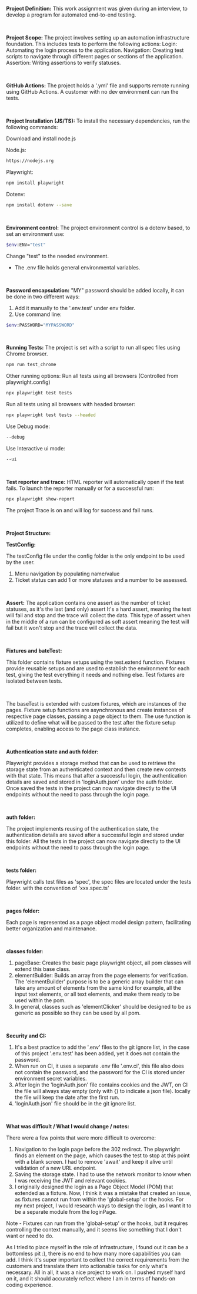 **Project Definition:**
This work assignment was given during an interview, to develop a program for automated end-to-end testing.

<br>

**Project Scope:**
The project involves setting up an automation infrastructure foundation. This includes tests to perform the following actions:
Login: Automating the login process to the application.
Navigation: Creating test scripts to navigate through different pages or sections of the application.
Assertion: Writing assertions to verify statuses.

<br> 

**GitHub Actions:**
The project holds a '.yml' file and supports remote running using GitHub Actions.
A customer with no dev environment can run the tests.

<br> 

**Project Installation (JS/TS):**
To install the necessary dependencies, run the following commands:

Download and install node.js

Node.js:
```bash
https://nodejs.org
```
Playwright:
```bash
npm install playwright
```
Dotenv:
```bash
npm install dotenv --save
```

<br> 


**Environment control:**
The project environment control is a dotenv based, to set an environment use:

```bash
$env:ENV="test"
```

Change "test" to the needed environment.
* The .env file holds general environmental variables.

<br> 

**Password encapsulation:**
"MY" password should be added locally, it can be done in two different ways:
1) Add it manually to the '.env.test' under env folder.
2) Use command line:

```bash
$env:PASSWORD="MYPASSWORD"
```

<br>

**Running Tests:**
The project is set with a script to run all spec files using Chrome browser.

```bash 
npm run test_chrome
``` 

Other running options:
Run all tests using all browsers (Controlled from playwright.config)

```bash 
npx playwright test tests
```

Run all tests using all browsers with headed browser:

```bash
npx playwright test tests --headed
```

Use Debug mode:
```bash
--debug
```

Use Interactive ui mode:
```bash
--ui
```

<br> 

**Test reporter and trace:**
HTML reporter will automatically open if the test fails.
To launch the reporter manually or for a successful run:
```bash
npx playwright show-report
```

The project Trace is on and will log for success and fail runs.

<br> 
  
**Project Structure:**

**TestConfig:**

The testConfig file under the config folder is the only endpoint to be used by the user.
1) Menu navigation by populating name/value
2) Ticket status can add 1 or more statuses and a number to be assessed.

<br>

**Assert:**
The application contains one assert as the number of ticket statuses, as it's the last (and only) assert It's a hard assert, meaning the test will fail and stop and the trace will collect the data.
This type of assert when in the middle of a run can be configured as soft assert meaning the test will fail but it won't stop and the trace will collect the data.

<br>

**Fixtures and bateTest:**

This folder contains fixture setups using the test.extend function. Fixtures provide reusable setups and are used to establish the environment for each test, giving the test everything it needs and nothing else. Test fixtures are isolated between tests.

<br>

The baseTest is extended with custom fixtures, which are instances of the pages. Fixture setup functions are asynchronous and create instances of respective page classes, passing a page object to them. The use function is utilized to define what will be passed to the test after the fixture setup completes, enabling access to the page class instance.

<br>

**Authentication state and auth folder:**

Playwright provides a storage method that can be used to retrieve the storage state from an authenticated context and then create new contexts with that state.
This means that after a successful login, the authentication details are saved and stored in 'loginAuth.json' under the auth folder.
<br>
Once saved the tests in the project can now navigate directly to the UI endpoints without the need to pass through the login page.

<br>

**auth folder:**

The project implements reusing of the authentication state, the authentication details are saved after a successful login and stored under this folder.
All the tests in the project can now navigate directly to the UI endpoints without the need to pass through the login page.

<br>

**tests folder:**

Playwright calls test files as 'spec', the spec files are located under the tests folder. with the convention of 'xxx.spec.ts'

<br>

**pages folder:**

Each page is represented as a page object model design pattern, facilitating better organization and maintenance.

<br>

**classes folder:** 

1) pageBase: Creates the basic page playwright object, all pom classes will extend this base class.
2) elementBuilder: Builds an array from the page elements for verification.
   The 'elementBuilder' purpose is to be a generic array builder that can take any amount of elements from the same kind for example, all the input text elements, or all text elements, and
   make them ready to be used within the pom.
3) In general, classes such as 'elementClicker' should be designed to be as generic as possible so they can be used by all pom.

<br>

**Security and CI:**
1) It's a best practice to add the '.env' files to the git ignore list, in the case of this project '.env.test' has been added, yet it does not contain the password.
2) When run on CI, it uses a separate .env file '.env.ci', this file also does not contain the password, and the password for the CI is stored under environment secret variables.
3) After login the 'loginAuth.json' file contains cookies and the JWT, on CI the file will always stay empty (only with {} to indicate a json file). locally the file will keep the date after the first run.
4) 'loginAuth.json' file should be in the git ignore list.

<br>

**What was difficult / What I would change / notes:**

There were a few points that were more difficult to overcome:

1) Navigation to the login page before the 302 redirect. The playwright finds an element on the page, which causes the test to stop at this point with a blank screen. I had to remove 'await' and keep it alive until validation of a new URL endpoint.
2) Saving the storage state. I had to use the network monitor to know when I was receiving the JWT and relevant cookies.
3) I originally designed the login as a Page Object Model (POM) that extended as a fixture. Now, I think it was a mistake that created an issue, as fixtures cannot run from within the 'global-setup' or the hooks. For my next project, I would research ways to design the login, as I want it to be a separate module from the loginPage.

Note - Fixtures can run from the 'global-setup' or the hooks, but it requires controlling the context manually, and it seems like something that I don't want or need to do.

As I tried to place myself in the role of infrastructure, I found out it can be a bottomless pit :), there is no end to how many more capabilities you can add.
I think it's super important to collect the correct requirements from the customers and translate them into actionable tasks for only what's necessary. All in all, it was a nice project to work on. I pushed myself hard on it, and it should accurately reflect where I am in terms of hands-on coding experience.
